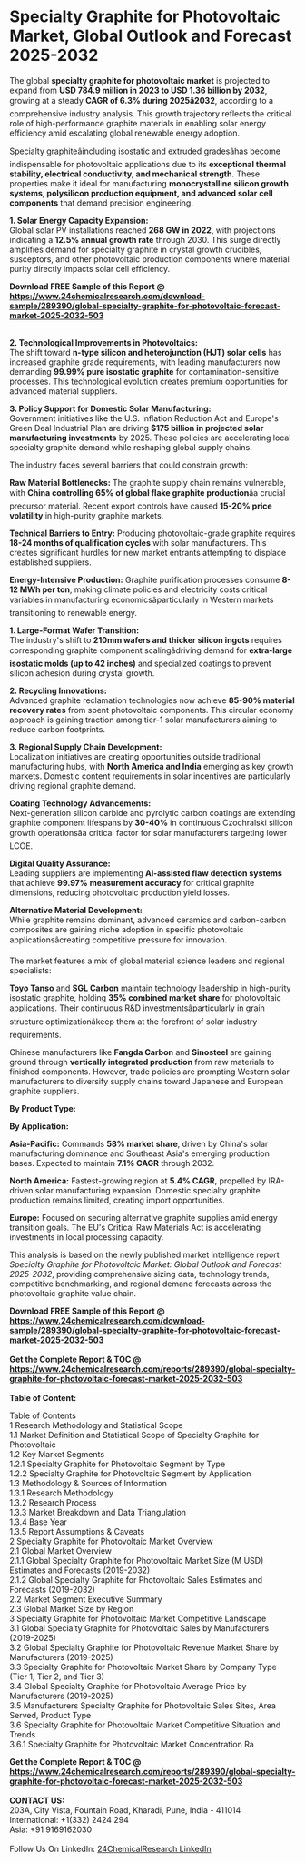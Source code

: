 <h1>Specialty Graphite for Photovoltaic Market, Global Outlook and Forecast 2025-2032</h1><p>The global <strong>specialty graphite for photovoltaic market</strong> is projected to expand from <strong>USD 784.9 million in 2023 to USD 1.36 billion by 2032</strong>, growing at a steady <strong>CAGR of 6.3% during 2025â2032</strong>, according to a comprehensive industry analysis. This growth trajectory reflects the critical role of high-performance graphite materials in enabling solar energy efficiency amid escalating global renewable energy adoption.</p><p>Specialty graphiteâincluding isostatic and extruded gradesâhas become indispensable for photovoltaic applications due to its <strong>exceptional thermal stability, electrical conductivity, and mechanical strength</strong>. These properties make it ideal for manufacturing <strong>monocrystalline silicon growth systems, polysilicon production equipment, and advanced solar cell components</strong> that demand precision engineering.</p><p><strong>1. Solar Energy Capacity Expansion:</strong><br>
Global solar PV installations reached <strong>268 GW in 2022</strong>, with projections indicating a <strong>12.5% annual growth rate</strong> through 2030. This surge directly amplifies demand for specialty graphite in crystal growth crucibles, susceptors, and other photovoltaic production components where material purity directly impacts solar cell efficiency.</p><div><b>Download FREE Sample of this Report @ 
            <a href="https://www.24chemicalresearch.com/download-sample/289390/global-specialty-graphite-for-photovoltaic-forecast-market-2025-2032-503">
            https://www.24chemicalresearch.com/download-sample/289390/global-specialty-graphite-for-photovoltaic-forecast-market-2025-2032-503</a></b></div><br><p><strong>2. Technological Improvements in Photovoltaics:</strong><br>
The shift toward <strong>n-type silicon and heterojunction (HJT) solar cells</strong> has increased graphite grade requirements, with leading manufacturers now demanding <strong>99.99% pure isostatic graphite</strong> for contamination-sensitive processes. This technological evolution creates premium opportunities for advanced material suppliers.</p><p><strong>3. Policy Support for Domestic Solar Manufacturing:</strong><br>
Government initiatives like the U.S. Inflation Reduction Act and Europe's Green Deal Industrial Plan are driving <strong>$175 billion in projected solar manufacturing investments</strong> by 2025. These policies are accelerating local specialty graphite demand while reshaping global supply chains.</p><p>The industry faces several barriers that could constrain growth:</p><p><strong>Raw Material Bottlenecks:</strong> The graphite supply chain remains vulnerable, with <strong>China controlling 65% of global flake graphite production</strong>âa crucial precursor material. Recent export controls have caused <strong>15-20% price volatility</strong> in high-purity graphite markets.</p><p><strong>Technical Barriers to Entry:</strong> Producing photovoltaic-grade graphite requires <strong>18-24 months of qualification cycles</strong> with solar manufacturers. This creates significant hurdles for new market entrants attempting to displace established suppliers.</p><p><strong>Energy-Intensive Production:</strong> Graphite purification processes consume <strong>8-12 MWh per ton</strong>, making climate policies and electricity costs critical variables in manufacturing economicsâparticularly in Western markets transitioning to renewable energy.</p><p><strong>1. Large-Format Wafer Transition:</strong><br>
The industry's shift to <strong>210mm wafers and thicker silicon ingots</strong> requires corresponding graphite component scalingâdriving demand for <strong>extra-large isostatic molds (up to 42 inches)</strong> and specialized coatings to prevent silicon adhesion during crystal growth.</p><p><strong>2. Recycling Innovations:</strong><br>
Advanced graphite reclamation technologies now achieve <strong>85-90% material recovery rates</strong> from spent photovoltaic components. This circular economy approach is gaining traction among tier-1 solar manufacturers aiming to reduce carbon footprints.</p><p><strong>3. Regional Supply Chain Development:</strong><br>
Localization initiatives are creating opportunities outside traditional manufacturing hubs, with <strong>North America and India</strong> emerging as key growth markets. Domestic content requirements in solar incentives are particularly driving regional graphite demand.</p><p><strong>Coating Technology Advancements:</strong><br>
	Next-generation silicon carbide and pyrolytic carbon coatings are extending graphite component lifespans by <strong>30-40%</strong> in continuous Czochralski silicon growth operationsâa critical factor for solar manufacturers targeting lower LCOE.</p><p><strong>Digital Quality Assurance:</strong><br>
	Leading suppliers are implementing <strong>AI-assisted flaw detection systems</strong> that achieve <strong>99.97% measurement accuracy</strong> for critical graphite dimensions, reducing photovoltaic production yield losses.</p><p><strong>Alternative Material Development:</strong><br>
	While graphite remains dominant, advanced ceramics and carbon-carbon composites are gaining niche adoption in specific photovoltaic applicationsâcreating competitive pressure for innovation.</p><p>The market features a mix of global material science leaders and regional specialists:</p><p><strong>Toyo Tanso</strong> and <strong>SGL Carbon</strong> maintain technology leadership in high-purity isostatic graphite, holding <strong>35% combined market share</strong> for photovoltaic applications. Their continuous R&amp;D investmentsâparticularly in grain structure optimizationâkeep them at the forefront of solar industry requirements.</p><p>Chinese manufacturers like <strong>Fangda Carbon</strong> and <strong>Sinosteel</strong> are gaining ground through <strong>vertically integrated production</strong> from raw materials to finished components. However, trade policies are prompting Western solar manufacturers to diversify supply chains toward Japanese and European graphite suppliers.</p><p><strong>By Product Type:</strong></p><p><strong>By Application:</strong></p><p><strong>Asia-Pacific:</strong> Commands <strong>58% market share</strong>, driven by China's solar manufacturing dominance and Southeast Asia's emerging production bases. Expected to maintain <strong>7.1% CAGR</strong> through 2032.</p><p><strong>North America:</strong> Fastest-growing region at <strong>5.4% CAGR</strong>, propelled by IRA-driven solar manufacturing expansion. Domestic specialty graphite production remains limited, creating import opportunities.</p><p><strong>Europe:</strong> Focused on securing alternative graphite supplies amid energy transition goals. The EU's Critical Raw Materials Act is accelerating investments in local processing capacity.</p><p>This analysis is based on the newly published market intelligence report <em>Specialty Graphite for Photovoltaic Market: Global Outlook and Forecast 2025-2032</em>, providing comprehensive sizing data, technology trends, competitive benchmarking, and regional demand forecasts across the photovoltaic graphite value chain.</p><div><b>Download FREE Sample of this Report @ 
            <a href="https://www.24chemicalresearch.com/download-sample/289390/global-specialty-graphite-for-photovoltaic-forecast-market-2025-2032-503">
            https://www.24chemicalresearch.com/download-sample/289390/global-specialty-graphite-for-photovoltaic-forecast-market-2025-2032-503</a></b></div><br><div><b>Get the Complete Report & TOC @ 
            <a href="https://www.24chemicalresearch.com/reports/289390/global-specialty-graphite-for-photovoltaic-forecast-market-2025-2032-503">
            https://www.24chemicalresearch.com/reports/289390/global-specialty-graphite-for-photovoltaic-forecast-market-2025-2032-503</a></b></div><br>
            <b>Table of Content:</b><p>Table of Contents<br />
1 Research Methodology and Statistical Scope<br />
1.1 Market Definition and Statistical Scope of Specialty Graphite for Photovoltaic<br />
1.2 Key Market Segments<br />
1.2.1 Specialty Graphite for Photovoltaic Segment by Type<br />
1.2.2 Specialty Graphite for Photovoltaic Segment by Application<br />
1.3 Methodology & Sources of Information<br />
1.3.1 Research Methodology<br />
1.3.2 Research Process<br />
1.3.3 Market Breakdown and Data Triangulation<br />
1.3.4 Base Year<br />
1.3.5 Report Assumptions & Caveats<br />
2 Specialty Graphite for Photovoltaic Market Overview<br />
2.1 Global Market Overview<br />
2.1.1 Global Specialty Graphite for Photovoltaic Market Size (M USD) Estimates and Forecasts (2019-2032)<br />
2.1.2 Global Specialty Graphite for Photovoltaic Sales Estimates and Forecasts (2019-2032)<br />
2.2 Market Segment Executive Summary<br />
2.3 Global Market Size by Region<br />
3 Specialty Graphite for Photovoltaic Market Competitive Landscape<br />
3.1 Global Specialty Graphite for Photovoltaic Sales by Manufacturers (2019-2025)<br />
3.2 Global Specialty Graphite for Photovoltaic Revenue Market Share by Manufacturers (2019-2025)<br />
3.3 Specialty Graphite for Photovoltaic Market Share by Company Type (Tier 1, Tier 2, and Tier 3)<br />
3.4 Global Specialty Graphite for Photovoltaic Average Price by Manufacturers (2019-2025)<br />
3.5 Manufacturers Specialty Graphite for Photovoltaic Sales Sites, Area Served, Product Type<br />
3.6 Specialty Graphite for Photovoltaic Market Competitive Situation and Trends<br />
3.6.1 Specialty Graphite for Photovoltaic Market Concentration Ra</p><div><b>Get the Complete Report & TOC @ 
            <a href="https://www.24chemicalresearch.com/reports/289390/global-specialty-graphite-for-photovoltaic-forecast-market-2025-2032-503">
            https://www.24chemicalresearch.com/reports/289390/global-specialty-graphite-for-photovoltaic-forecast-market-2025-2032-503</a></b></div><br><b>CONTACT US:</b><br>
            203A, City Vista, Fountain Road, Kharadi, Pune, India - 411014<br>
            International: +1(332) 2424 294<br>
            Asia: +91 9169162030 <br><br>
            Follow Us On LinkedIn: <a href="https://www.linkedin.com/company/24chemicalresearch/">24ChemicalResearch LinkedIn</a>